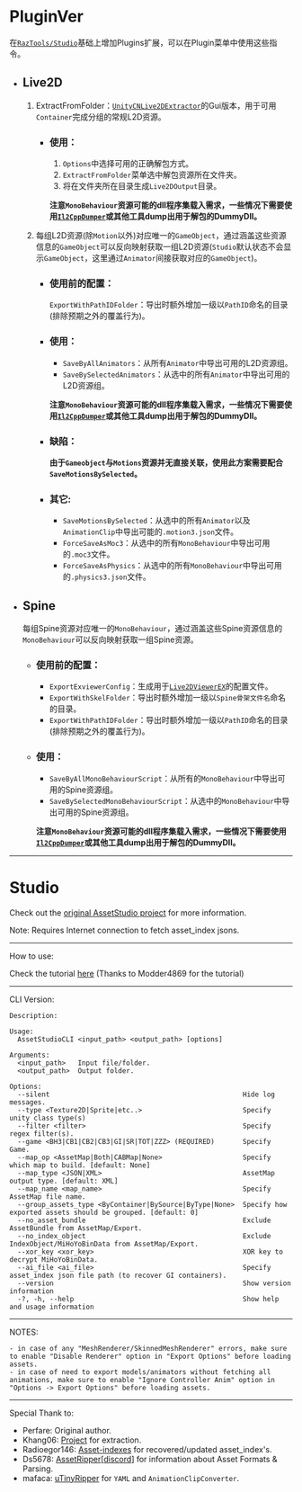 # PluginVer
在[`RazTools/Studio`](https://github.com/RazTools/Studio)基础上增加Plugins扩展，可以在Plugin菜单中使用这些指令。

* ## Live2D
	1. ExtractFromFolder：[`UnityCNLive2DExtractor`](https://github.com/Razmoth/UnityCNLive2DExtractor)的Gui版本，用于可用`Container`完成分组的常规L2D资源。
		* ### 使用：
			1. `Options`中选择可用的正确解包方式。
			2. `ExtractFromFolder`菜单选中解包资源所在文件夹。
			3. 将在文件夹所在目录生成`Live2DOutput`目录。
	
			**注意`MonoBehaviour`资源可能的dll程序集载入需求，一些情况下需要使用[`Il2CppDumper`](https://github.com/Perfare/Il2CppDumper)或其他工具dump出用于解包的DummyDll。**

	2. 每组L2D资源(除`Motion`以外)对应唯一的`GameObject`，通过涵盖这些资源信息的`GameObject`可以反向映射获取一组L2D资源(`Studio`默认状态不会显示`GameObject`，这里通过`Animator`间接获取对应的`GameObject`)。
		* ### 使用前的配置：
			`ExportWithPathIDFolder`：导出时额外增加一级以`PathID`命名的目录(排除预期之外的覆盖行为)。
	
		* ### 使用：
			* `SaveByAllAnimators`：从所有`Animator`中导出可用的L2D资源组。
			* `SaveBySelectedAnimators`：从选中的所有`Animator`中导出可用的L2D资源组。
	
			**注意`MonoBehaviour`资源可能的dll程序集载入需求，一些情况下需要使用[`Il2CppDumper`](https://github.com/Perfare/Il2CppDumper)或其他工具dump出用于解包的DummyDll。**
	
		* ### 缺陷：
			**由于`Gameobject`与`Motions`资源并无直接关联，使用此方案需要配合`SaveMotionsBySelected`。**
	
		* ### 其它:
			* `SaveMotionsBySelected`：从选中的所有`Animator`以及`AnimationClip`中导出可能的`.motion3.json`文件。
			* `ForceSaveAsMoc3`：从选中的所有`MonoBehaviour`中导出可用的`.moc3`文件。
			* `ForceSaveAsPhysics`：从选中的所有`MonoBehaviour`中导出可用的`.physics3.json`文件。

* ## Spine
	每组Spine资源对应唯一的`MonoBehaviour`，通过涵盖这些Spine资源信息的`MonoBehaviour`可以反向映射获取一组Spine资源。
	
	* ### 使用前的配置：
		* `ExportExviewerConfig`：生成用于[`Live2DViewerEX`](https://store.steampowered.com/app/616720/Live2DViewerEX/)的配置文件。
		* `ExportWithSkelFolder`：导出时额外增加一级以`Spine骨架文件名`命名的目录。
		* `ExportWithPathIDFolder`：导出时额外增加一级以`PathID`命名的目录(排除预期之外的覆盖行为)。

	* ### 使用：
		* `SaveByAllMonoBehaviourScript`：从所有的`MonoBehaviour`中导出可用的Spine资源组。
		* `SaveBySelectedMonoBehaviourScript`：从选中的`MonoBehaviour`中导出可用的Spine资源组。

		**注意`MonoBehaviour`资源可能的dll程序集载入需求，一些情况下需要使用[`Il2CppDumper`](https://github.com/Perfare/Il2CppDumper)或其他工具dump出用于解包的DummyDll。**
  
******

# Studio
Check out the [original AssetStudio project](https://github.com/Perfare/AssetStudio) for more information.

Note: Requires Internet connection to fetch asset_index jsons.
_____________________________________________________________________________________________________________________________
How to use:

Check the tutorial [here](https://gist.github.com/Modder4869/0f5371f8879607eb95b8e63badca227e) (Thanks to Modder4869 for the tutorial)
_____________________________________________________________________________________________________________________________
CLI Version:
```
Description:

Usage:
  AssetStudioCLI <input_path> <output_path> [options]

Arguments:
  <input_path>   Input file/folder.
  <output_path>  Output folder.

Options:
  --silent                                                Hide log messages.
  --type <Texture2D|Sprite|etc..>                         Specify unity class type(s)
  --filter <filter>                                       Specify regex filter(s).
  --game <BH3|CB1|CB2|CB3|GI|SR|TOT|ZZZ> (REQUIRED)       Specify Game.
  --map_op <AssetMap|Both|CABMap|None>                    Specify which map to build. [default: None]
  --map_type <JSON|XML>                                   AssetMap output type. [default: XML]
  --map_name <map_name>                                   Specify AssetMap file name.
  --group_assets_type <ByContainer|BySource|ByType|None>  Specify how exported assets should be grouped. [default: 0]
  --no_asset_bundle                                       Exclude AssetBundle from AssetMap/Export.
  --no_index_object                                       Exclude IndexObject/MiHoYoBinData from AssetMap/Export.
  --xor_key <xor_key>                                     XOR key to decrypt MiHoYoBinData.
  --ai_file <ai_file>                                     Specify asset_index json file path (to recover GI containers).
  --version                                               Show version information
  -?, -h, --help                                          Show help and usage information
```
_____________________________________________________________________________________________________________________________
NOTES:
```
- in case of any "MeshRenderer/SkinnedMeshRenderer" errors, make sure to enable "Disable Renderer" option in "Export Options" before loading assets.
- in case of need to export models/animators without fetching all animations, make sure to enable "Ignore Controller Anim" option in "Options -> Export Options" before loading assets.
```
_____________________________________________________________________________________________________________________________
Special Thank to:
- Perfare: Original author.
- Khang06: [Project](https://github.com/khang06/genshinblkstuff) for extraction.
- Radioegor146: [Asset-indexes](https://github.com/radioegor146/gi-asset-indexes) for recovered/updated asset_index's.
- Ds5678: [AssetRipper](https://github.com/AssetRipper/AssetRipper)[[discord](https://discord.gg/XqXa53W2Yh)] for information about Asset Formats & Parsing.
- mafaca: [uTinyRipper](https://github.com/mafaca/UtinyRipper) for `YAML` and `AnimationClipConverter`. 
